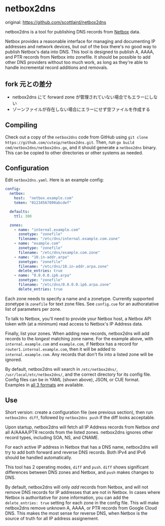 # netbox2dns

original: https://github.com/scottlaird/netbox2dns

netbox2dns is a tool for publishing DNS records from [Netbox](http://netbox.dev) data.

Netbox provides a reasonable interface for managing and documenting IP
addresses and network devices, but out of the box there's no good way
to publish Netbox's data into DNS.  This tool is designed to publish
A, AAAA, and PTR records from Netbox into zonefile.  It should
be possible to add other DNS providers without too much work, as long
as they're able to handle incremental record additions and removals.

## fork 元との差分

- netbox2dns にて forward zone が管理されていない場合でもエラーにしない
- ゾーンファイルが存在しない場合にエラーにせず空ファイルを作成する

## Compiling

Check out a copy of the `netbox2dns` code from GitHub using `git clone
https://github.com/cuteip/netbox2dns.git`.  Then, run `go build
cmd/netbox2dns/netbox2dns.go`, and it should generate a `netbox2dns`
binary.  This can be copied to other directories or other systems as
needed.

## Configuration

Edit `netbox2dns.yaml`.  Here is an example config:

```yaml
config:
  netbox:
    host:  "netbox.example.com"
    token: "01234567890abcdef"

  defaults:
    ttl: 300

  zones:
    - name: "internal.example.com"
      zonetype: "zonefile"
      filename: "/etc/dns/internal.example.com.zone"
    - name: "example.com"
      zonetype: "zonefile"
      filename: "/etc/dns/example.com.zone"
    - name: "10.in-addr.arpa"
      zonetype: "zonefile"
      filename: "/etc/dns/10.in-addr.arpa.zone"
      delete_entries: true
    - name: "0.0.0.0.ip6.arpa"
      zonetype: "zonefile"
      filename: "/etc/dns/0.0.0.0.ip6.arpa.zone"
      delete_entries: true
```

Each zone needs to specify a name and a zonetype.  Currently supported
zonetype is `zonefile` for text
zone files.  See `config.cue` for an authoratative list of parameters
per zone.

To talk to Netbox, you'll need to provide your Netbox host, a Netbox
API token with (at a minimum) read access to Netbox's IP Address data.

Finally, list your zones. When adding new records, netbox2dns will add
records to the *longest* matching zone name.  For the example above,
with `internal.example.com` and `example.com`, if Netbox has a record
for `router1.internal.example.com`, then it will be added to
`internal.example.com`.  Any records that don't fix into a listed zone
will be ignored.

By default, netbox2dns will search in `/etc/netbox2dns/`,
`/usr/local/etc/netbox2dns/`, and the correct directory for its config
file.  Config files can be in YAML (shown above), JSON, or CUE format.
Examples in [all 3
formats](https://github.com/scottlaird/netbox2dns/tree/main/testdata/config4)
are available.

## Use

Short version: create a configuration file (see previous section),
then run `netbox2dns diff`, followed by `netbox2dns push` if the diff
looks acceptable.

Upon startup, netbox2dns will fetch all IP Address records from Netbox
*and* all A/AAAA/PTR records from the listed zones.  netbox2dns
ignores other record types, including SOA, NS, and CNAME.

For each active IP address in Netbox that has a DNS name, netbox2dns
will try to add both forward and reverse DNS records.  Both IPv4
and IPv6 should be handled automatically.

This tool has 2 operating modes, `diff` and `push`.  `diff` shows
significant differences between DNS zones and Netbox, and `push` makes
changes to DNS.

By default, netbox2dns will only *add* records from Netbox, and will
not remove DNS records for IP addresses that are not in Netbox.  In
cases where Netbox is authoritative for zone information, you can add
the `delete_entries: true` setting for each zone in the config file.
This will make netbox2dns remove unknown A, AAAA, or PTR records from
Google Cloud DNS.  This makes the most sense for reverse DNS, when
Netbox is the source of truth for all IP address assignement.
